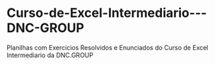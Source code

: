 # Curso-de-Excel-Intermediario---DNC-GROUP
Planilhas com Exercicios Resolvidos e Enunciados do Curso de Excel Intermediario da DNC.GROUP
